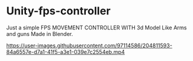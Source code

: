 # Unity-fps-controller

Just a simple FPS MOVEMENT CONTROLLER WITH 3d Model Like Arms and guns Made in Blender.

https://user-images.githubusercontent.com/97114586/204811593-84a6557e-d7a1-41f5-a3e1-039e7c2554eb.mp4

